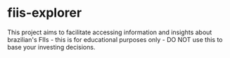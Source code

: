 # fiis-explorer
This project aims to facilitate accessing information and insights about brazilian's FIIs - this is for educational purposes only - DO NOT use this to base your investing decisions.
